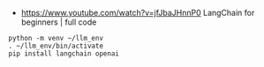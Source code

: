 
- https://www.youtube.com/watch?v=jfJbaJHnnP0 LangChain for beginners | full code

```
python -m venv ~/llm_env
. ~/llm_env/bin/activate
pip install langchain openai

```